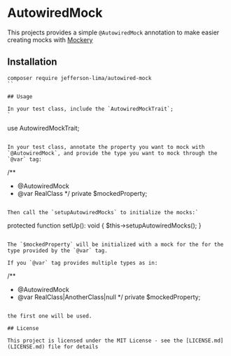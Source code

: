 # AutowiredMock

This projects provides a simple `@AutowiredMock` annotation to make easier creating mocks with [Mockery](https://github.com/mockery/mockery)

## Installation

```
composer require jefferson-lima/autowired-mock
``

## Usage

In your test class, include the `AutowiredMockTrait`;
`
```
use AutowiredMockTrait;
``` 

In your test class, annotate the property you want to mock with `@AutowiredMock`, and provide the type you want to mock through the `@var` tag:

```
/**
 * @AutowiredMock
 * @var RealClass
 */
private $mockedProperty;
```

Then call the `setupAutowiredMocks` to initialize the mocks:`

```
protected function setUp(): void
{
    $this->setupAutowiredMocks();
}
```

The `$mockedProperty` will be initialized with a mock for the for the type provided by the `@var` tag.

If you `@var` tag provides multiple types as in:

 ```
 /**
  * @AutowiredMock
  * @var RealClass|AnotherClass|null
  */
 private $mockedProperty;
 ```

the first one will be used.

## License

This project is licensed under the MIT License - see the [LICENSE.md](LICENSE.md) file for details